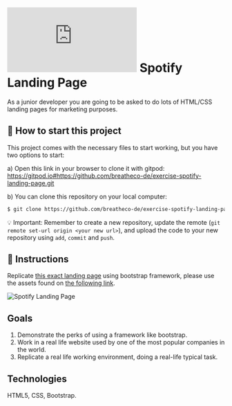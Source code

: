 # ![alt text](https://assets.breatheco.de/apis/img/images.php?blob&random&cat=icon&tags=breathecode,32)  Spotify Landing Page

As a junior developer you are going to be asked to do lots of HTML/CSS landing pages for marketing purposes.

## 🌱  How to start this project

This project comes with the necessary files to start working, but you have two options to start:

a) Open this link in your browser to clone it with gitpod: https://gitpod.io#https://github.com/breatheco-de/exercise-spotify-landing-page.git

b) You can clone this repository on your local computer:
```sh
$ git clone https://github.com/breatheco-de/exercise-spotify-landing-page.git
```
💡 Important: Remember to create a new repository, update the remote (`git remote set-url origin <your new url>`), and upload the code to your new repository using `add`, `commit` and `push`.

## 📝 Instructions

Replicate [this exact landing page](https://github.com/breatheco-de/exercise-spotify-landing-page/blob/master/preview.png?raw=true) using bootstrap framework, please use the assets found on [the following link](https://github.com/breatheco-de/exercise-spotify-landing-page/blob/master/assets.zip?raw=true).

![Spotify Landing Page](https://github.com/breatheco-de/exercise-spotify-landing-page/blob/master/preview.png?raw=true)

## Goals

1. Demonstrate the perks of using a framework like bootstrap.
2. Work in a real life website used by one of the most popular companies in the world.
3. Replicate a real life working environment, doing a real-life typical task.

## Technologies

HTML5, CSS, Bootstrap.
